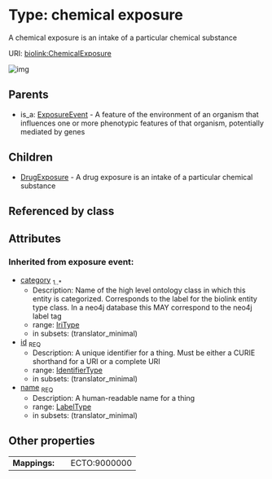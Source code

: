 
# Type: chemical exposure


A chemical exposure is an intake of a particular chemical substance

URI: [biolink:ChemicalExposure](https://w3id.org/biolink/vocab/ChemicalExposure)


![img](http://yuml.me/diagram/nofunky;dir:TB/class/[ExposureEvent],[DrugExposure],[ChemicalExposure&#124;id(i):identifier_type;name(i):label_type;category(i):iri_type%20%2B]^-[DrugExposure],[ExposureEvent]^-[ChemicalExposure])

## Parents

 *  is_a: [ExposureEvent](ExposureEvent.md) - A feature of the environment of an organism that influences one or more phenotypic features of that organism, potentially mediated by genes

## Children

 * [DrugExposure](DrugExposure.md) - A drug exposure is an intake of a particular chemical substance

## Referenced by class


## Attributes


### Inherited from exposure event:

 * [category](category.md)  <sub>1..*</sub>
    * Description: Name of the high level ontology class in which this entity is categorized. Corresponds to the label for the biolink entity type class. In a neo4j database this MAY correspond to the neo4j label tag
    * range: [IriType](types/IriType.md)
    * in subsets: (translator_minimal)
 * [id](id.md)  <sub>REQ</sub>
    * Description: A unique identifier for a thing. Must be either a CURIE shorthand for a URI or a complete URI
    * range: [IdentifierType](types/IdentifierType.md)
    * in subsets: (translator_minimal)
 * [name](name.md)  <sub>REQ</sub>
    * Description: A human-readable name for a thing
    * range: [LabelType](types/LabelType.md)
    * in subsets: (translator_minimal)

## Other properties

|  |  |  |
| --- | --- | --- |
| **Mappings:** | | ECTO:9000000 |

